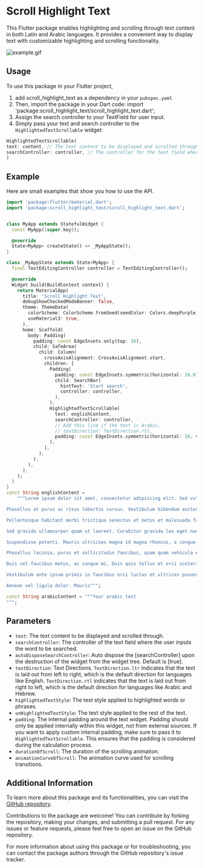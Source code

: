 # Scroll Highlight Text

This Flutter package enables highlighting and scrolling through text content in both Latin and Arabic languages. It provides a convenient way to display text with customizable highlighting and scrolling functionality.

![example.gif](https://github.com/AhmedZein1996/scroll_highlight_text/raw/main/assets/example.gif)

## Usage
To use this package in your Flutter project,
1. add scroll_highlight_text as a dependency in your `pubspec.yaml`
2. Then, import the package in your Dart code:
import 'package:scroll_highlight_text/scroll_highlight_text.dart';
3. Assign the search controller to your TextField for user input.
4. Simply pass your text and search controller to the `HighlightedTextScrollable` widget:
```dart
HighlightedTextScrollable(
text: content, // The text content to be displayed and scrolled through.
searchController: controller, // The controller for the text field where the user inputs the search term.
)
```

## Example 

Here are small examples that show you how to use the API.

```dart
import 'package:flutter/material.dart';
import 'package:scroll_highlight_text/scroll_highlight_text.dart';


class MyApp extends StatefulWidget {
  const MyApp({super.key});

  @override
  State<MyApp> createState() => _MyAppState();
}

class _MyAppState extends State<MyApp> {
  final TextEditingController controller = TextEditingController();

  @override
  Widget build(BuildContext context) {
    return MaterialApp(
      title: 'Scroll Highlight Text',
      debugShowCheckedModeBanner: false,
      theme: ThemeData(
        colorScheme: ColorScheme.fromSeed(seedColor: Colors.deepPurple),
        useMaterial3: true,
      ),
      home: Scaffold(
        body: Padding(
          padding: const EdgeInsets.only(top: 16),
          child: SafeArea(
            child: Column(
              crossAxisAlignment: CrossAxisAlignment.start,
              children: [
                Padding(
                  padding: const EdgeInsets.symmetric(horizontal: 16.0),
                  child: SearchBar(
                    hintText: 'Start search',
                    controller: controller,
                  ),
                ),
                HighlightedTextScrollable(
                  text: englishContent,
                  searchController: controller,
                  // Add this line if the text is Arabic.
                  // textDirection: TextDirection.rtl,
                  padding: const EdgeInsets.symmetric(horizontal: 16, vertical: 20),
                ),
              ],
            ),
          ),
        ),
      ),
    );
  }
}
const String englishContent =
    """Lorem ipsum dolor sit amet, consectetur adipiscing elit. Sed vulputate auctor augue, vitae accumsan odio cursus a. Integer gravida luctus erat, id congue mi vehicula vel. Morbi at neque felis. In hac habitasse platea dictumst. Cras ultricies eros quis libero fringilla, eget convallis leo placerat. Vestibulum vitae odio sit amet lacus feugiat placerat. Nullam id consequat mauris. Maecenas vestibulum magna in vehicula tempor. Ut id dapibus mi. Donec at nisl risus. Quisque nec tortor sit amet nunc suscipit iaculis. Vivamus bibendum risus non magna gravida rutrum. Nulla facilisi. Sed hendrerit eget enim at eleifend.

Phasellus at purus ac risus lobortis cursus. Vestibulum bibendum auctor massa sit amet blandit. Sed vel tincidunt est. Vivamus tempor diam vel tortor posuere, eget fermentum arcu tempor. Fusce nec eleifend turpis. Nullam auctor convallis fringilla. Sed id erat velit. Integer pretium ex a nisi vehicula, id euismod sem cursus. Mauris congue massa magna, ut rutrum ipsum dictum non. Integer nec libero a velit dapibus aliquam. Proin blandit ultricies nisi, eget auctor urna cursus ac. Vestibulum euismod augue nec ex ultricies, ac vestibulum lacus mattis. Suspendisse commodo metus ut semper laoreet. Duis tincidunt mauris et risus feugiat, non posuere arcu congue. Donec id arcu nec mauris pharetra ultricies nec in justo.

Pellentesque habitant morbi tristique senectus et netus et malesuada fames ac turpis egestas. Maecenas consequat libero id urna elementum, non viverra elit pharetra. Fusce tempor felis nec velit tincidunt, id feugiat libero ullamcorper. Duis placerat justo vitae felis pharetra, ut cursus dui gravida. Proin id ultrices dui. Vivamus nec nunc urna. Donec commodo euismod tellus, eget maximus sem vehicula sit amet. Fusce placerat rutrum nulla. Nam ac libero ac eros tristique condimentum.

Sed gravida ullamcorper quam ut laoreet. Curabitur gravida leo eget nunc suscipit, ac elementum libero pharetra. Fusce a nisi risus. Proin sollicitudin, ligula ac pretium congue, quam nisi convallis tortor, vel varius nisi ex sed enim. Nullam sem nulla, gravida in ipsum at, consequat auctor leo. Pellentesque habitant morbi tristique senectus et netus et malesuada fames ac turpis egestas. Phasellus efficitur elit a libero aliquet, eget bibendum risus rutrum. Nam eleifend dolor nisl, in sollicitudin orci ultricies in. Aenean eget leo nec nisi fermentum varius.

Suspendisse potenti. Mauris ultricies magna id magna rhoncus, a congue elit luctus. Nulla facilisi. Morbi molestie magna in sapien iaculis condimentum. Maecenas at nisi eros. Aliquam erat volutpat. Curabitur laoreet, justo id dignissim sollicitudin, nisi urna luctus leo, at tempor nunc dolor ut justo. Nam eu rhoncus nulla. Duis vel lacus vitae quam finibus auctor eget ut purus. Nullam euismod, nisi nec varius suscipit, orci odio luctus est, id suscipit tortor nunc in elit. Sed ac ipsum nec erat eleifend consectetur. Nam et lacus vitae urna hendrerit faucibus. In hac habitasse platea dictumst. Sed eu ex nec turpis pellentesque dapibus vel sed risus. Vivamus nec dictum lacus. Sed vitae velit a ex tristique pulvinar.

Phasellus lacinia, purus et sollicitudin faucibus, quam quam vehicula elit, ut dignissim lorem magna vitae purus. Integer non tellus ac dui varius tincidunt. Integer id urna magna. Cras bibendum volutpat felis non scelerisque. Nam condimentum justo ac sapien tincidunt interdum. Nulla facilisi. Aenean tincidunt tortor nisi, nec varius mi rutrum nec. Sed ut commodo ligula. Suspendisse potenti. Sed vel ullamcorper purus. Aliquam vitae viverra nulla. Mauris non ligula non turpis facilisis fringilla.

Duis vel faucibus metus, ac congue mi. Duis quis tellus et orci scelerisque bibendum. Integer bibendum, nunc et posuere vehicula, arcu urna accumsan dui, eget placerat erat enim vitae enim. Curabitur sed orci at arcu laoreet fringilla. Pellentesque habitant morbi tristique senectus et netus et malesuada fames ac turpis egestas. Fusce interdum tincidunt diam a feugiat. Nam quis arcu eros. Vivamus vel orci libero. Aliquam et magna in nisi tincidunt interdum. Sed vitae leo id mi convallis commodo ac et odio. Integer eu erat enim. In at ligula ex. Nam pharetra lectus eu feugiat lobortis. Aliquam at est in magna mollis scelerisque non eget odio. Vivamus vel nisi ac nisi accumsan commodo. Integer semper ex non felis tincidunt, ut lacinia lacus dictum. Vivamus eu nulla ut lacus dictum condimentum vel at leo.

Vestibulum ante ipsum primis in faucibus orci luctus et ultrices posuere cubilia Curae; Ut scelerisque neque eu lorem hendrerit suscipit. Fusce a vestibulum ligula. Suspendisse sit amet diam sagittis, dapibus purus vel, viverra ligula. Nam vitae quam a nibh tempus vestibulum. Curabitur id nisl nec ipsum facilisis posuere. Aliquam eu consequat magna. Sed dignissim quam ac urna commodo, eget posuere quam commodo. Vivamus vulputate tellus sit amet massa fringilla, sed fermentum ex feugiat. Ut vel sodales dolor. Fusce interdum, justo ac rutrum condimentum, ex urna molestie nulla, eget tempor leo eros ut dolor. Aliquam non lorem vel dui posuere tristique. Ut tincidunt nec ligula nec eleifend. Vivamus efficitur placerat aliquam.

Aenean vel ligula dolor. Mauris""";

const String arabicContent = """Your arabic text
""";
```

## Parameters

- `text`: The text content to be displayed and scrolled through.
- `searchController`: The controller of the text field where the user inputs the word to be searched.
- `autoDisposeSearchController`: Auto dispose the [searchController] upon the destruction of the widget from the widget tree. Default is [true].
- `textDirection`: Text Directions. `TextDirection.ltr` indicates that the text is laid out from left to right, which is the default direction for languages like English. `TextDirection.rtl` indicates that the text is laid out from right to left, which is the default direction for languages like Arabic and Hebrew.
- `highlightedTextStyle`: The text style applied to highlighted words or phrases.
- `unHighlightedTextStyle`: The text style applied to the rest of the text.
- `padding`: The internal padding around the text widget. Padding should only be applied internally within this widget, not from external sources. If you want to apply custom internal padding, make sure to pass it to `HighlightedTextScrollable`. This ensures that the padding is considered during the calculation process.
- `durationOfScroll`: The duration of the scrolling animation.
- `animationCurveOfScroll`: The animation curve used for scrolling transitions.


## Additional Information

To learn more about this package and its functionalities, you can visit the [GitHub repository](https://github.com/AhmedZein1996/scroll_highlight_text).

Contributions to the package are welcome! You can contribute by forking the repository, making your changes, and submitting a pull request. For any issues or feature requests, please feel free to open an issue on the GitHub repository.

For more information about using this package or for troubleshooting, you can contact the package authors through the GitHub repository's issue tracker.
